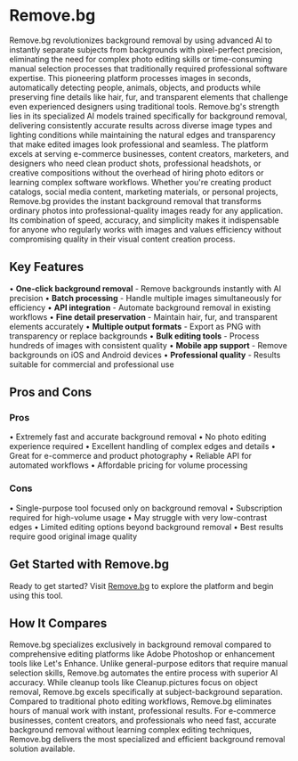 # Remove.bg

Remove.bg revolutionizes background removal by using advanced AI to instantly separate subjects from backgrounds with pixel-perfect precision, eliminating the need for complex photo editing skills or time-consuming manual selection processes that traditionally required professional software expertise. This pioneering platform processes images in seconds, automatically detecting people, animals, objects, and products while preserving fine details like hair, fur, and transparent elements that challenge even experienced designers using traditional tools. Remove.bg's strength lies in its specialized AI models trained specifically for background removal, delivering consistently accurate results across diverse image types and lighting conditions while maintaining the natural edges and transparency that make edited images look professional and seamless. The platform excels at serving e-commerce businesses, content creators, marketers, and designers who need clean product shots, professional headshots, or creative compositions without the overhead of hiring photo editors or learning complex software workflows. Whether you're creating product catalogs, social media content, marketing materials, or personal projects, Remove.bg provides the instant background removal that transforms ordinary photos into professional-quality images ready for any application. Its combination of speed, accuracy, and simplicity makes it indispensable for anyone who regularly works with images and values efficiency without compromising quality in their visual content creation process.

## Key Features

• **One-click background removal** - Remove backgrounds instantly with AI precision
• **Batch processing** - Handle multiple images simultaneously for efficiency
• **API integration** - Automate background removal in existing workflows
• **Fine detail preservation** - Maintain hair, fur, and transparent elements accurately
• **Multiple output formats** - Export as PNG with transparency or replace backgrounds
• **Bulk editing tools** - Process hundreds of images with consistent quality
• **Mobile app support** - Remove backgrounds on iOS and Android devices
• **Professional quality** - Results suitable for commercial and professional use

## Pros and Cons

### Pros
• Extremely fast and accurate background removal
• No photo editing experience required
• Excellent handling of complex edges and details
• Great for e-commerce and product photography
• Reliable API for automated workflows
• Affordable pricing for volume processing

### Cons
• Single-purpose tool focused only on background removal
• Subscription required for high-volume usage
• May struggle with very low-contrast edges
• Limited editing options beyond background removal
• Best results require good original image quality

## Get Started with Remove.bg

Ready to get started? Visit [Remove.bg](https://www.remove.bg) to explore the platform and begin using this tool.

## How It Compares

Remove.bg specializes exclusively in background removal compared to comprehensive editing platforms like Adobe Photoshop or enhancement tools like Let's Enhance. Unlike general-purpose editors that require manual selection skills, Remove.bg automates the entire process with superior AI accuracy. While cleanup tools like Cleanup.pictures focus on object removal, Remove.bg excels specifically at subject-background separation. Compared to traditional photo editing workflows, Remove.bg eliminates hours of manual work with instant, professional results. For e-commerce businesses, content creators, and professionals who need fast, accurate background removal without learning complex editing techniques, Remove.bg delivers the most specialized and efficient background removal solution available.